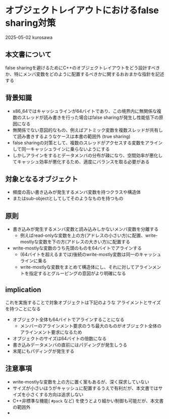 # オブジェクトレイアウトにおけるfalse sharing対策

2025-05-02 kurosawa

## 本文書について

false sharingを避けるためにC++のオブジェクトレイアウトをどう設計すべきか、特にメンバ変数をどのように配置するべきかに関するおおまかな指針を記述する

## 背景知識

- x86_64ではキャッシュラインが64バイトであり、この境界内に無関係な複数のスレッドが読み書きを行った場合はfalse sharingが発生し性能低下の原因になる
- 無関係でない意図的なもの、例えばアトミック変数を複数スレッドが共有して読み書きするようなケースは本書の範囲外 (true sharing)
- false sharingの対策として、複数のスレッドがアクセスする変数をアラインして同一キャッシュラインに乗らないようにする
- しかしアラインをするとデータメンバの分布が疎になり、空間効率が悪化してキャッシュ効率が悪化するため、適度にバランスを取る必要がある

## 対象となるオブジェクト

- 頻度の高い書き込みが発生するメンバ変数を持つクラスや構造体
- またはsub-objectとしてしてそのようなものを持つもの

## 原則

- 書き込みが発生するメンバ変数と読み込みしかないメンバ変数を分離する
  - 例えばread-onlyな変数を上の方(アドレスの小さい方)に配置、write-mostlyな変数を下の方(アドレスの大きい方)に配置する
- write-mostlyな変数のうち先頭のものを64バイトでアラインする
  - (64バイトを超えるまでは)後続のwrite-mostly変数は同一のキャッシュラインに乗る
  - write-mostlyな変数をまとめて構造体にし、それに対してアラインメントを指定するとグルーピングの意図がより明確になる

## implication

これを実施することで対象オブジェクトは下記のような アライメントとサイズを持つことになる

- オブジェクト全体も64バイトでアラインすることになる
  - メンバーのアラインメント要求のうち最大のものがオブジェクト全体のアラインメント要求になるため
- オブジェクトのサイズは64バイトの倍数になる
- 書き込みデータメンバの直前にはパディングが発生しうる
- 末尾にもパディングが発生する

## 注意事項

- write-mostlyな変数を上の方に置く案もあるが、深く探求していない
- サイズが小さいほうがキャッシュに配置するうえで有利だが、本文書ではサイズを小さくする方向は追求しない
- C++非標準な機能( `#pack` など) を使うとより細かい制御も可能だが、本文書の範囲外
-











